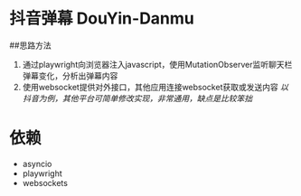 # 抖音弹幕 DouYin-Danmu
##思路方法
1. 通过playwright向浏览器注入javascript，使用MutationObserver监听聊天栏弹幕变化，分析出弹幕内容
2. 使用websocket提供对外接口，其他应用连接websocket获取或发送内容
*以抖音为例，其他平台可简单修改实现，非常通用，缺点是比较笨拙*

# 依赖
- asyncio
- playwright
- websockets
